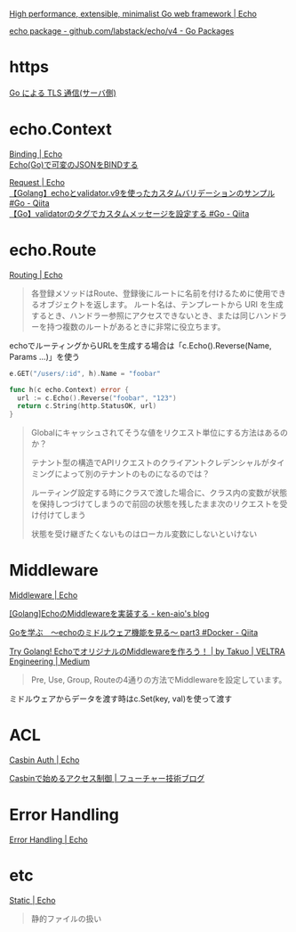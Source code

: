 
[High performance, extensible, minimalist Go web framework | Echo](https://echo.labstack.com/)

[echo package - github.com/labstack/echo/v4 - Go Packages](https://pkg.go.dev/github.com/labstack/echo/v4)

# https

[Go による TLS 通信(サーバ側)](https://zenn.dev/empenguin/articles/5a8a8d827cfb1c)


# echo.Context

[Binding | Echo](https://echo.labstack.com/docs/binding)  
[Echo(Go)で可変のJSONをBINDする](https://zenn.dev/kaikusakari/articles/becace7d43abb5)  

[Request | Echo](https://echo.labstack.com/docs/request#validate-data)  
[【Golang】echoとvalidator.v9を使ったカスタムバリデーションのサンプル #Go - Qiita](https://qiita.com/nanamen/items/c824a2c8f2e1767f90f8)  
[【Go】validatorのタグでカスタムメッセージを設定する #Go - Qiita](https://qiita.com/yudai2929/items/a0b0213b3f8b0a459f44)  


# echo.Route

[Routing | Echo](https://echo.labstack.com/docs/routing)

> 各登録メソッドはRoute、登録後にルートに名前を付けるために使用できるオブジェクトを返します。
> ルート名は、テンプレートから URI を生成するとき、ハンドラー参照にアクセスできないとき、または同じハンドラーを持つ複数のルートがあるときに非常に役立ちます。


echoでルーティングからURLを生成する場合は「c.Echo().Reverse(Name, Params ...)」を使う

```go
e.GET("/users/:id", h).Name = "foobar"

func h(c echo.Context) error {
  url := c.Echo().Reverse("foobar", "123")
  return c.String(http.StatusOK, url)
}
```

> Globalにキャッシュされてそうな値をリクエスト単位にする方法はあるのか？
> 
> テナント型の構造でAPIリクエストのクライアントクレデンシャルがタイミングによって別のテナントのものになるのでは？
> 
> 
> ルーティング設定する時にクラスで渡した場合に、クラス内の変数が状態を保持しつづけてしまうので前回の状態を残したまま次のリクエストを受け付けてしまう
> 
> 状態を受け継ぎたくないものはローカル変数にしないといけない


# Middleware

[Middleware | Echo](https://echo.labstack.com/docs/cookbook/middleware)  

[[Golang]EchoのMiddlewareを実装する - ken-aio's blog](https://ken-aio.github.io/post/2019/02/06/golang-echo-middleware/)  

[Goを学ぶ　～echoのミドルウェア機能を見る～ part3 #Docker - Qiita](https://qiita.com/dsricekun/items/81d6bf78ea5b3ba7c418)  

[Try Golang! EchoでオリジナルのMiddlewareを作ろう！ | by Takuo | VELTRA Engineering | Medium](https://medium.com/veltra-engineering/echo-middleware-in-golang-90e1d301eb27)  
> Pre, Use, Group, Routeの4通りの方法でMiddlewareを設定しています。


ミドルウェアからデータを渡す時はc.Set(key, val)を使って渡す

# ACL

[Casbin Auth | Echo](https://echo.labstack.com/docs/middleware/casbin-auth)  

[Casbinで始めるアクセス制御 | フューチャー技術ブログ](https://future-architect.github.io/articles/20221004a/)  

# Error Handling

[Error Handling | Echo](https://echo.labstack.com/docs/error-handling)  

# etc

[Static | Echo](https://echo.labstack.com/docs/middleware/static)  
> 静的ファイルの扱い

